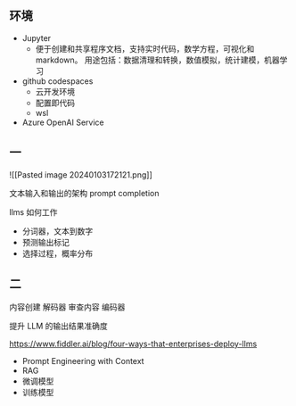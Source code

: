 ## 环境

- Jupyter
	- 便于创建和共享程序文档，支持实时代码，数学方程，可视化和 markdown。 用途包括：数据清理和转换，数值模拟，统计建模，机器学习
- github codespaces
	- 云开发环境
	- 配置即代码
	- wsl
- Azure OpenAI Service

## 一

![[Pasted image 20240103172121.png]]

文本输入和输出的架构
prompt completion

llms 如何工作
- 分词器，文本到数字
- 预测输出标记
- 选择过程，概率分布

## 二

内容创建 解码器
审查内容 编码器

提升 LLM 的输出结果准确度

https://www.fiddler.ai/blog/four-ways-that-enterprises-deploy-llms

- Prompt Engineering with Context
- RAG
- 微调模型
- 训练模型